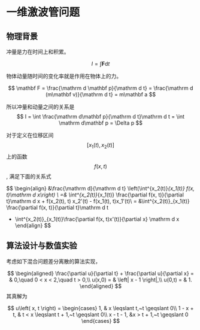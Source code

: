 # 一维激波管问题

## 物理背景

冲量是力在时间上和积累。

$$
I = \int \mathbf F \mathrm d t
$$ 

物体动量随时间的变化率就是作用在物体上的力。

$$
\mathbf F = \frac{\mathrm d \mathbf p}{\mathrm d t} 
= \frac{\mathrm d (m\mathbf v)}{\mathrm d t}
= m\mathbf a
$$ 

所以冲量和动量之间的关系是
$$
I = \int \frac{\mathrm d\mathbf p}{\mathrm d t}\mathrm d t 
= \int \mathrm d\mathbf p 
= \Delta p
$$ 

对于定义在位移区间 $$[x_1(t), x_2(t)]$$ 上的函数 $$f(x, t)$$, 满足下面的关系式 

$$
\begin{align}
&\frac{\mathrm d}{\mathrm d t} 
\left(\int^{x_2(t)}_{x_1(t)} f(x, t)\mathrm d x\right) \\
=& \int^{x_2(t)}_{x_1(t)} \frac{\partial f(x, t)}{\partial t}\mathrm d x +
f(x_2(t), t) x_2'(t) - f(x_1(t), t)x_1'(t)\\
= &\int^{x_2(t)}_{x_1(t)} \frac{\partial f(x, t)}{\partial t}\mathrm d t 
+ \int^{x_2(t)}_{x_1(t)}\frac{\partial f(x, t)x'(t)}{\partial x} 
\mathrm d x
\end{align}
$$ 

## 算法设计与数值实验


考虑如下混合问题差分离散的算法实现，

$$
\begin{aligned}
  \frac{\partial u}{\partial t} + \frac{\partial u}{\partial x} = 
  & 0,\quad 0 < x < 2,\quad t > 0,\\
  u(x,0) = & \left| x - 1 \right|,\\
  u(0,t) = & 1.
\end{aligned}
$$
其真解为

$$
u\left( x, t \right) = 
\begin{cases}
   1, & x \leqslant t,~t \geqslant 0\\
   1 - x + t,  & t < x \leqslant t + 1,~t \geqslant 0\\
   x - t - 1,  &x > t + 1,~t \geqslant 0
\end{cases}
$$ 
